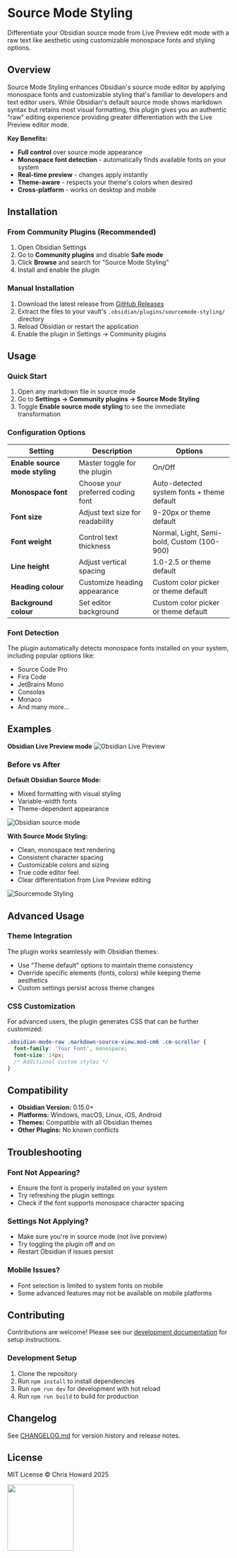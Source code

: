 # Source Mode Styling

Differentiate your Obsidian source mode from Live Preview edit mode with a raw text like aesthetic using customizable monospace fonts and styling options.

## Overview

Source Mode Styling enhances Obsidian's source mode editor by applying monospace fonts and customizable styling that's familiar to developers and text editor users. While Obsidian's default source mode shows markdown syntax but retains most visual formatting, this plugin gives you an authentic "raw" editing experience providing greater differentiation with the Live Preview editor mode.

**Key Benefits:**
- **Full control** over source mode appearance
- **Monospace font detection** - automatically finds available fonts on your system
- **Real-time preview** - changes apply instantly
- **Theme-aware** - respects your theme's colors when desired
- **Cross-platform** - works on desktop and mobile

## Installation

### From Community Plugins (Recommended)
1. Open Obsidian Settings
2. Go to **Community plugins** and disable **Safe mode**
3. Click **Browse** and search for "Source Mode Styling"
4. Install and enable the plugin

### Manual Installation
1. Download the latest release from [GitHub Releases](https://github.com/chrishoward/sourcemode-styling/releases)
2. Extract the files to your vault's `.obsidian/plugins/sourcemode-styling/` directory
3. Reload Obsidian or restart the application
4. Enable the plugin in Settings → Community plugins

## Usage

### Quick Start
1. Open any markdown file in source mode
2. Go to **Settings → Community plugins → Source Mode Styling**
3. Toggle **Enable source mode styling** to see the immediate transformation

### Configuration Options

| Setting | Description | Options |
|---------|-------------|---------|
| **Enable source mode styling** | Master toggle for the plugin | On/Off |
| **Monospace font** | Choose your preferred coding font | Auto-detected system fonts + theme default |
| **Font size** | Adjust text size for readability | 9-20px or theme default |
| **Font weight** | Control text thickness | Normal, Light, Semi-bold, Custom (100-900) |
| **Line height** | Adjust vertical spacing | 1.0-2.5 or theme default |
| **Heading colour** | Customize heading appearance | Custom color picker or theme default |
| **Background colour** | Set editor background | Custom color picker or theme default |

### Font Detection
The plugin automatically detects monospace fonts installed on your system, including popular options like:
- Source Code Pro
- Fira Code
- JetBrains Mono
- Consolas
- Monaco
- And many more...

## Examples

**Obsidian Live Preview mode**
![Obsidian Live Preview](assets/images/obsidian-live-preview.png)

### Before vs After
**Default Obsidian Source Mode:**
- Mixed formatting with visual styling
- Variable-width fonts
- Theme-dependent appearance

![Obsidian source mode](assets/images/obsidian-sourcemode.png)

**With Source Mode Styling:**
- Clean, monospace text rendering
- Consistent character spacing
- Customizable colors and sizing
- True code editor feel
- Clear differentiation from Live Preview editing

![Sourcemode Styling](assets/images/sourcemode-styling.png)

## Advanced Usage

### Theme Integration
The plugin works seamlessly with Obsidian themes:
- Use "Theme default" options to maintain theme consistency
- Override specific elements (fonts, colors) while keeping theme aesthetics
- Custom settings persist across theme changes

### CSS Customization
For advanced users, the plugin generates CSS that can be further customized:
```css
.obsidian-mode-raw .markdown-source-view.mod-cm6 .cm-scroller {
  font-family: 'Your Font', monospace;
  font-size: 14px;
  /* Additional custom styles */
}
```

## Compatibility

- **Obsidian Version:** 0.15.0+
- **Platforms:** Windows, macOS, Linux, iOS, Android
- **Themes:** Compatible with all Obsidian themes
- **Other Plugins:** No known conflicts

## Troubleshooting

### Font Not Appearing?
- Ensure the font is properly installed on your system
- Try refreshing the plugin settings
- Check if the font supports monospace character spacing

### Settings Not Applying?
- Make sure you're in source mode (not live preview)
- Try toggling the plugin off and on
- Restart Obsidian if issues persist

### Mobile Issues?
- Font selection is limited to system fonts on mobile
- Some advanced features may not be available on mobile platforms

## Contributing

Contributions are welcome! Please see our [development documentation](CLAUDE.md) for setup instructions.

### Development Setup
1. Clone the repository
2. Run `npm install` to install dependencies
3. Run `npm run dev` for development with hot reload
4. Run `npm run build` to build for production

## Changelog

See [CHANGELOG.md](CHANGELOG.md) for version history and release notes.

## License

MIT License © Chris Howard 2025

<a href="https://buymeacoffee.com/4e8cu9fzwy"><img src="https://img.shields.io/badge/Buy%20Me%20A%20Coffee-FFDD00?style=for-the-badge&logo=buy-me-a-coffee&logoColor=black" width="150px"></a>
